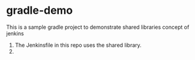 # gradle-demo

This is a sample gradle project to demonstrate shared libraries concept of jenkins

1. The Jenkinsfile in this repo uses the shared library.
2. 